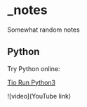 # _notes
Somewhat random notes

## Python

Try Python online:

[Tio Run Python3](https://tio.run/#python3)

![video](YouTube link)
